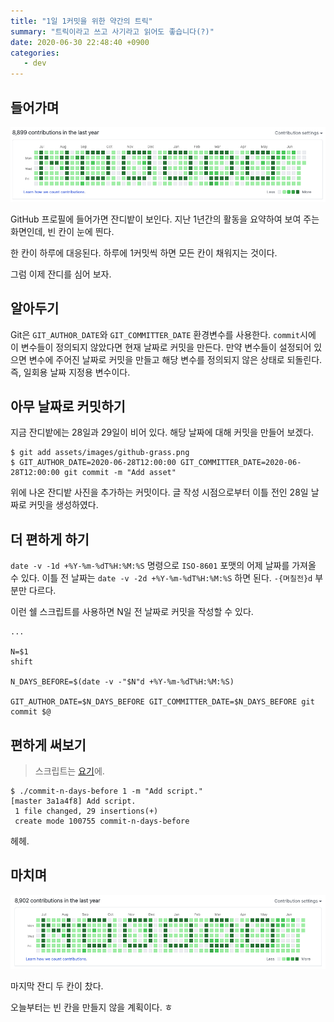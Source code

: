 ```yaml
---
title: "1일 1커밋을 위한 약간의 트릭"
summary: "트릭이라고 쓰고 사기라고 읽어도 좋습니다(?)"
date: 2020-06-30 22:48:40 +0900
categories:
   - dev
---
```


## 들어가며

![github-grass.png](/assets/images/github-grass.png)

GitHub 프로필에 들어가면 잔디밭이 보인다. 지난 1년간의 활동을 요약하여 보여 주는 화면인데, 빈 칸이 눈에 띈다.

한 칸이 하루에 대응된다. 하루에 1커밋씩 하면 모든 칸이 채워지는 것이다.

그럼 이제 잔디를 심어 보자.

## 알아두기

Git은 `GIT_AUTHOR_DATE`와 `GIT_COMMITTER_DATE` 환경변수를 사용한다. `commit`시에 이 변수들이 정의되지 않았다면 현재 날짜로 커밋을 만든다. 만약 변수들이 설정되어 있으면 변수에 주어진 날짜로 커밋을 만들고 해당 변수를 정의되지 않은 상태로 되돌린다. 즉, 일회용 날짜 지정용 변수이다.

## 아무 날짜로 커밋하기

지금 잔디밭에는 28일과 29일이 비어 있다. 해당 날짜에 대해 커밋을 만들어 보겠다.

~~~shell
$ git add assets/images/github-grass.png
$ GIT_AUTHOR_DATE=2020-06-28T12:00:00 GIT_COMMITTER_DATE=2020-06-28T12:00:00 git commit -m "Add asset"
~~~

위에 나온 잔디밭 사진을 추가하는 커밋이다. 글 작성 시점으로부터 이틀 전인 28일 날짜로 커밋을 생성하였다.

## 더 편하게 하기

`date -v -1d +%Y-%m-%dT%H:%M:%S` 명령으로 `ISO-8601` 포맷의 어제 날짜를 가져올 수 있다. 이틀 전 날짜는 `date -v -2d +%Y-%m-%dT%H:%M:%S` 하면 된다. `-{며칠전}d` 부분만 다르다.

이런 쉘 스크립트를 사용하면 N일 전 날짜로 커밋을 작성할 수 있다.

~~~shell
...

N=$1
shift

N_DAYS_BEFORE=$(date -v -"$N"d +%Y-%m-%dT%H:%M:%S)

GIT_AUTHOR_DATE=$N_DAYS_BEFORE GIT_COMMITTER_DATE=$N_DAYS_BEFORE git commit $@
~~~

## 편하게 써보기

> 스크립트는 [요기](https://gist.github.com/potados99/ce629c34270f3bfd247ac46b8cc4608c)에.

~~~shell
$ ./commit-n-days-before 1 -m "Add script."
[master 3a1a4f8] Add script.
 1 file changed, 29 insertions(+)
 create mode 100755 commit-n-days-before
~~~

헤헤.

## 마치며

![github-grass-filled.png](/assets/images/github-grass-filled.png)

마지막 잔디 두 칸이 찼다.

오늘부터는 빈 칸을 만들지 않을 계획이다. ㅎ
